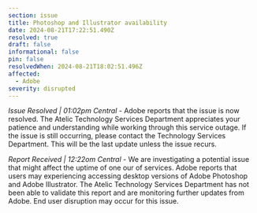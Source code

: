 ```yaml
---
section: issue
title: Photoshop and Illustrator availability
date: 2024-08-21T17:22:51.490Z
resolved: true
draft: false
informational: false
pin: false
resolvedWhen: 2024-08-21T18:02:51.496Z
affected:
  - Adobe
severity: disrupted
---
```

*Issue Resolved | 01:02pm Central* - Adobe reports that the issue is now resolved. The Atelic Technology Services Department appreciates your patience and understanding while working through this service outage. If the issue is still occurring, please contact the Technology Services Department. This will be the last update unless the issue recurs.

*Report Received | 12:22om Central* - We are investigating a potential issue that might affect the uptime of one our of services. Adobe reports that users may experiencing accessing desktop versions of Adobe Photoshop and Adobe Illustrator. The Atelic Technology Services Department has not been able to validate this report and are monitoring further updates from Adobe. End user disruption may occur for this issue.